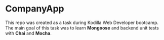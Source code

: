 # CompanyApp
This repo was created as a task during Kodilla Web Developer bootcamp. \
The main goal of this task was to learn **Mongoose** and backend unit tests with **Chai** and **Mocha**.
